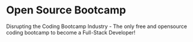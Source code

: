 # Open Source Bootcamp
Disrupting the Coding Bootcamp Industry - The only free and opensource coding bootcamp to become a Full-Stack Developer!


